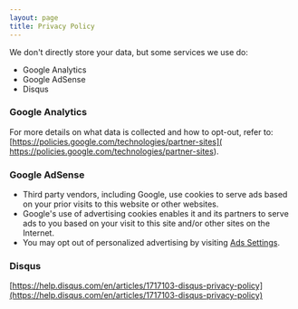 ```yaml
---
layout: page
title: Privacy Policy
---
```


We don't directly store your data, but some services we use do:
- Google Analytics
- Google AdSense
- Disqus

### Google Analytics
For more details on what data is collected and how to opt-out, refer to: [https://policies.google.com/technologies/partner-sites]( https://policies.google.com/technologies/partner-sites).

### Google AdSense
- Third party vendors, including Google, use cookies to serve ads based on your prior visits to this website or other websites.
- Google's use of advertising cookies enables it and its partners to serve ads to you based on your visit to this site and/or other sites on the Internet.
- You may opt out of personalized advertising by visiting [Ads Settings](https://www.google.com/settings/ads).

### Disqus
[https://help.disqus.com/en/articles/1717103-disqus-privacy-policy](https://help.disqus.com/en/articles/1717103-disqus-privacy-policy)
